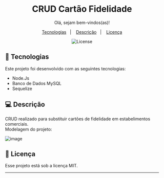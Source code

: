 <h1 align="center"> CRUD Cartão Fidelidade  </h1>

<p align="center">
Olá, sejam bem-vindos(as)!
</p>
<p align="center"> 

</p>

<p align="center">
  <a href="#-tecnologias">Tecnologias</a>&nbsp;&nbsp;&nbsp;|&nbsp;&nbsp;&nbsp;
  <a href="#-descrição">Descrição</a>&nbsp;&nbsp;&nbsp;|&nbsp;&nbsp;&nbsp;
  <a href="#memo-licença">Licença</a>
</p>

<p align="center">
  <img alt="License" src="https://img.shields.io/static/v1?label=license&message=MIT&color=49AA26&labelColor=000000">
</p>

## 🚀 Tecnologias

Este projeto foi desenvolvido com as seguintes tecnologias:
 
- Node.Js
- Banco de Dados MySQL
- Sequelize


## 💻 Descrição

CRUD realizado para substituir cartões de fidelidade em estabelimentos comerciais. <br>
Modelagem do projeto:
  
 ![image](https://user-images.githubusercontent.com/101933646/198892211-1bf3997a-ccfb-454e-9ddf-257fccb18feb.png)



## :memo: Licença

Esse projeto está sob a licença MIT.

---

